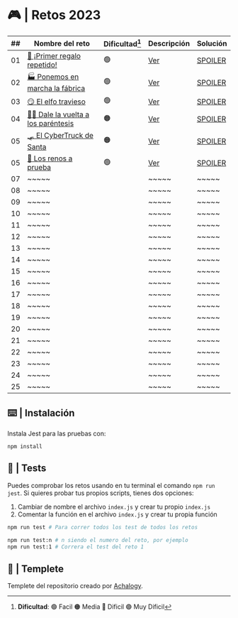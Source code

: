 # 🎮 | Retos 2023

| ##  | Nombre del reto                                                                 | Dificultad[^1] | Descripción             | Solución                  |
| :-: | ------------------------------------------------------------------------------- | -------------- | ----------------------- | ------------------------- |
| 01  | [🎁 ¡Primer regalo repetido!](https://adventjs.dev/es/challenges/2023/1)        | 🟢             | [Ver](reto-1/README.md) | [SPOILER](reto-1/main.js) |
| 02  | [🏭 Ponemos en marcha la fábrica](https://adventjs.dev/es/challenges/2023/2)    | 🟢             | [Ver](reto-2/README.md) | [SPOILER](reto-2/main.js) |
| 03  | [😏 El elfo travieso](https://adventjs.dev/es/challenges/2023/3)                | 🟢             | [Ver](reto-3/README.md) | [SPOILER](reto-3/main.js) |
| 04  | [😵‍💫 Dale la vuelta a los paréntesis](https://adventjs.dev/es/challenges/2023/4) | 🟠             | [Ver](reto-4/README.md) | [SPOILER](reto-4/main.js) |
| 05  | [🛷 El CyberTruck de Santa](https://adventjs.dev/es/challenges/2023/5)          | 🟠             | [Ver](reto-5/README.md) | [SPOILER](reto-5/main.js) |
| 05  | [🦌 Los renos a prueba](https://adventjs.dev/es/challenges/2023/5)              | 🟢             | [Ver](reto-6/README.md) | [SPOILER](reto-6/main.js) |
| 07  | ~~~~~                                                                           |                | ~~~~~                   | ~~~~~                     |
| 08  | ~~~~~                                                                           |                | ~~~~~                   | ~~~~~                     |
| 09  | ~~~~~                                                                           |                | ~~~~~                   | ~~~~~                     |
| 10  | ~~~~~                                                                           |                | ~~~~~                   | ~~~~~                     |
| 11  | ~~~~~                                                                           |                | ~~~~~                   | ~~~~~                     |
| 12  | ~~~~~                                                                           |                | ~~~~~                   | ~~~~~                     |
| 13  | ~~~~~                                                                           |                | ~~~~~                   | ~~~~~                     |
| 14  | ~~~~~                                                                           |                | ~~~~~                   | ~~~~~                     |
| 15  | ~~~~~                                                                           |                | ~~~~~                   | ~~~~~                     |
| 16  | ~~~~~                                                                           |                | ~~~~~                   | ~~~~~                     |
| 17  | ~~~~~                                                                           |                | ~~~~~                   | ~~~~~                     |
| 18  | ~~~~~                                                                           |                | ~~~~~                   | ~~~~~                     |
| 19  | ~~~~~                                                                           |                | ~~~~~                   | ~~~~~                     |
| 20  | ~~~~~                                                                           |                | ~~~~~                   | ~~~~~                     |
| 21  | ~~~~~                                                                           |                | ~~~~~                   | ~~~~~                     |
| 22  | ~~~~~                                                                           |                | ~~~~~                   | ~~~~~                     |
| 23  | ~~~~~                                                                           |                | ~~~~~                   | ~~~~~                     |
| 24  | ~~~~~                                                                           |                | ~~~~~                   | ~~~~~                     |
| 25  | ~~~~~                                                                           |                | ~~~~~                   | ~~~~~                     |

[^1]: **Dificultad**: 🟢 Facil 🟠 Media 🔴 Dificil 🟣 Muy Dificil
[^2]: Dificultad un poco elevada

## ⌨️ | Instalación

Instala Jest para las pruebas con:

`npm install`

## 🧪 | Tests

Puedes comprobar los retos usando en tu terminal el comando `npm run jest`.
Si quieres probar tus propios scripts, tienes dos opciones:

1. Cambiar de nombre el archivo `index.js` y crear tu propio `index.js`
2. Comentar la función en el archivo `index.js` y crear tu propia función

```bash
npm run test # Para correr todos los test de todos los retos

npm run test:n # n siendo el numero del reto, por ejemplo
npm run test:1 # Correra el test del reto 1
```

## 📝 | Templete

Templete del repositorio creado por [Achalogy](https://github.com/Achalogy/advent-js-2023).
